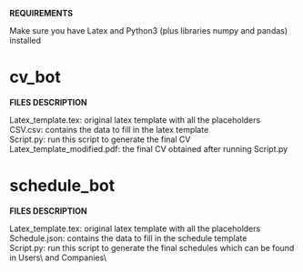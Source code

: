 **REQUIREMENTS**

Make sure you have Latex and Python3 (plus libraries numpy and pandas) installed

# cv_bot

**FILES DESCRIPTION**

Latex_template.tex: original latex template with all the placeholders\
CSV.csv: contains the data to fill in the latex template\
Script.py: run this script to generate the final CV\
Latex_template_modified.pdf: the final CV obtained after running Script.py


# schedule_bot


**FILES DESCRIPTION**

Latex_template.tex: original latex template with all the placeholders\
Schedule.json: contains the data to fill in the schedule template\
Script.py: run this script to generate the final schedules which can be found in Users\ and Companies\

